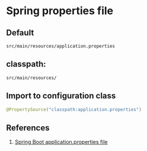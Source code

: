 # Spring properties file

## Default

`src/main/resources/application.properties`

## classpath:

`src/main/resources/`

## Import to configuration class

```java
@PropertySource("classpath:application.properties")
```

## References

1. [Spring Boot application.properties file](http://dolszewski.com/spring/spring-boot-application-properties-file/)

